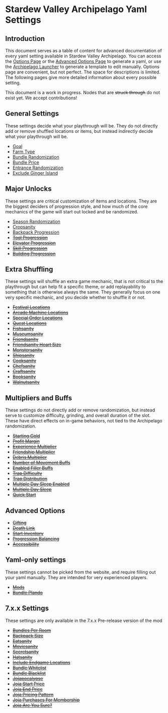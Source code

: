 # Stardew Valley Archipelago Yaml Settings

## Introduction

This document serves as a table of content for advanced documentation of every yaml setting available in Stardew Valley Archipelago.
You can access the [Options Page](https://archipelago.gg/games/Stardew%20Valley/player-options) or the [Advanced Options Page](https://archipelago.gg/games/Stardew%20Valley/weighted-options) to generate a yaml, or use the [Archipelago Launcher](https://github.com/ArchipelagoMW/Archipelago/releases) to generate a template to edit manually.
Options page are convenient, but not perfect. The space for descriptions is limited. The following pages give more detailed information about every possible setting.

This document is a work in progress. Nodes that are ~~struck through~~ do not exist yet. We accept contributions!

## General Settings

These settings decide what your playthrough will be. They do not directly add or remove shuffled locations or items, but instead indirectly decide what your playthrough will be.

- [Goal](./goal.md)
- [Farm Type](./farm_type.md)
- [Bundle Randomization](./bundle_randomization.md)
- [Bundle Price](./bundle_price.md)
- [Entrance Randomization](./entrance_randomization.md)
- [Exclude Ginger Island](./exclude_ginger_island.md)

## Major Unlocks

These settings are critical customization of items and locations. They are the biggest deciders of progression style, and how much of the core mechanics of the game will start out locked and be randomized.

- [Season Randomization](./season_randomization.md)
- [Cropsanity](./cropsanity.md)
- [Backpack Progression](./backpack_progression.md)
- ~~[Tool Progression](./tool_progression.md)~~
- ~~[Elevator Progression](./elevator_progression.md)~~
- ~~[Skill Progression](./skill_progression.md)~~
- ~~[Building Progression](./building_progression.md)~~

## Extra Shuffling

These settings will shuffle an extra game mechanic, that is not critical to the playthrough but can help fit a specific theme, or add replayability to something that is otherwise always the same.
They generally focus on one very specific mechanic, and you decide whether to shuffle it or not.

- ~~[Festival Locations](./festival_locations.md)~~
- ~~[Arcade Machine Locations](./arcade_machine_locations.md)~~
- ~~[Special Order Locations](./special_order_locations.md)~~
- ~~[Quest Locations](./quest_locations.md)~~
- ~~[Fishsanity](./fishsanity.md)~~
- ~~[Museumsanity](./museumsanity.md)~~
- ~~[Friendsanity](./friendsanity.md)~~
- ~~[Friendsanity Heart Size](./friendsanity_heart_size.md)~~
- ~~[Monstersanity](./monstersanity.md)~~
- ~~[Shipsanity](./shipsanity.md)~~
- ~~[Cooksanity](./cooksanity.md)~~
- ~~[Chefsanity](./chefsanity.md)~~
- ~~[Craftsanity](./craftsanity.md)~~
- ~~[Booksanity](./booksanity.md)~~
- ~~[Walnutsanity](./walnutsanity.md)~~

## Multipliers and Buffs

These settings do not directly add or remove randomization, but instead serve to customize difficulty, grinding, and overall duration of the slot.
These have direct effects on in-game behaviors, not tied to the Archipelago randomization.

- ~~[Starting Gold](./starting_gold.md)~~
- ~~[Profit Margin](./profit_margin.md)~~
- ~~[Experience Multiplier](./experience_multiplier.md)~~
- ~~[Friendship Multiplier](./friendship_multiplier.md)~~
- ~~[Debris Multiplier](./debris_multiplier.md)~~
- ~~[Number of Movement Buffs](./number_of_movement_buffs.md)~~
- ~~[Enabled Filler Buffs](./enabled_filler_buffs.md)~~
- ~~[Trap Difficulty](./trap_difficulty.md)~~
- ~~[Trap Distribution](./trap_distribution.md)~~
- ~~[Multiple Day Sleep Enabled](./multiple_day_sleep.md)~~
- ~~[Multiple Day Sleep](./multiple_day_sleep.md)~~
- ~~[Quick Start](./quick_start.md)~~

## Advanced Options

- ~~[Gifting](./gifting.md)~~
- ~~[Death Link](./death_link.md)~~
- ~~[Start Inventory](./start_inventory.md)~~
- ~~[Progression Balancing](./progression_balancing.md)~~
- ~~[Accessibility](./accessibility.md)~~

## Yaml-only settings

These settings cannot be picked from the website, and require filling out your yaml manually. They are intended for very experienced players.

- ~~[Mods](./mods.md)~~
- ~~[Bundle Plando](./bundle_plando.md)~~

## 7.x.x Settings

These settings are only available in the 7.x.x Pre-release version of the mod

- ~~[Bundles Per Room](./bundle_per_room.md)~~
- ~~[Backpack Size](./backpack_size.md)~~
- ~~[Eatsanity](./eatsanity.md)~~
- ~~[Moviesanity](./moviesanity.md)~~
- ~~[Secretsanity](./secretsanity.md)~~
- ~~[Hatsanity](./hatsanity.md)~~
- ~~[Include Endgame Locations](./include_endgame_locations.md)~~
- ~~[Bundle Whitelist](./bundle_whitelist.md)~~
- ~~[Bundle Blacklist](./bundle_blacklist.md)~~
- ~~[Jojapocalypse](./jojapocalypse.md)~~
- ~~[Joja Start Price](./joja_start_price.md)~~
- ~~[Joja End Price](./joja_end_price.md)~~
- ~~[Joja Pricing Pattern](./joja_pricing_pattern.md)~~
- ~~[Joja Purchases For Membership](./joja_purchases_for_membership.md)~~
- ~~[Joja Are You Sure?](./joja_are_you_sure.md)~~